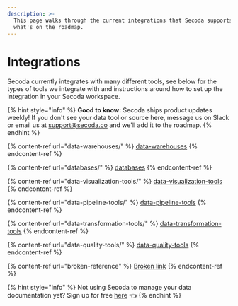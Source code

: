 ```yaml
---
description: >-
  This page walks through the current integrations that Secoda supports and
  what's on the roadmap.
---
```


# Integrations

Secoda currently integrates with many different tools, see below for the types of tools we integrate with and instructions around how to set up the integration in your Secoda workspace.&#x20;

{% hint style="info" %}
**Good to know:** Secoda ships product updates weekly! If you don't see your data tool or source here, message us on Slack or email us at support@secoda.co and we'll add it to the roadmap.
{% endhint %}

{% content-ref url="data-warehouses/" %}
[data-warehouses](data-warehouses/)
{% endcontent-ref %}

{% content-ref url="databases/" %}
[databases](databases/)
{% endcontent-ref %}

{% content-ref url="data-visualization-tools/" %}
[data-visualization-tools](data-visualization-tools/)
{% endcontent-ref %}

{% content-ref url="data-pipeline-tools/" %}
[data-pipeline-tools](data-pipeline-tools/)
{% endcontent-ref %}

{% content-ref url="data-transformation-tools/" %}
[data-transformation-tools](data-transformation-tools/)
{% endcontent-ref %}

{% content-ref url="data-quality-tools/" %}
[data-quality-tools](data-quality-tools/)
{% endcontent-ref %}

{% content-ref url="broken-reference" %}
[Broken link](broken-reference)
{% endcontent-ref %}

{% hint style="info" %}
Not using Secoda to manage your data documentation yet? Sign up for free [here](https://app.secoda.co/) 👈
{% endhint %}
